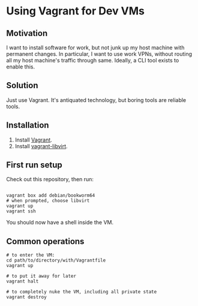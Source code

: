 # Using Vagrant for Dev VMs

## Motivation
I want to install software for work, but not junk up my host machine with permanent changes.
In particular, I want to use work VPNs, without routing all my host machine's traffic through same.
Ideally, a CLI tool exists to enable this.

## Solution
Just use Vagrant. It's antiquated technology, but boring tools are reliable tools.

## Installation

1. Install [Vagrant].
2. Install [vagrant-libvirt](https://github.com/vagrant-libvirt/vagrant-libvirt).

## First run setup

Check out this repository, then run:

```

vagrant box add debian/bookworm64
# when prompted, choose libvirt
vagrant up
vagrant ssh
```

You should now have a shell inside the VM.

## Common operations

```
# to enter the VM:
cd path/to/directory/with/Vagrantfile
vagrant up

# to put it away for later
vagrant halt

# to completely nuke the VM, including all private state
vagrant destroy
```

[Vagrant]: https://www.vagrantup.com/

